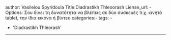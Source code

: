 author: Vasileiou Spyridoula
Title:Diadrastikh Thleoorash
Liense_url: -
Options:  Σου δίνει τη δυνατότητα να βλέπεις  σε δύο συσκευές π.χ. κινητό tablet, την ίδια εικόνα ή βίντεο
categories:-
tags: -
  - 'Diadrastikh Thleorash'
--- 

